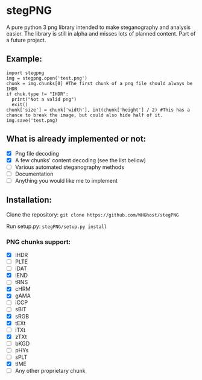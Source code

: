 # stegPNG
A pure python 3 png library intended to make steganography and analysis easier.
The library is still in alpha and misses lots of planned content.
Part of a future project.

## Example:
```
import stegpng
img = stegpng.open('test.png')
chunk = img.chunks[0] #The first chunk of a png file should always be IHDR
if chuk.type != "IHDR":
  print("Not a valid png")
  exit()
chunk['size'] = chunk['width'], int(chunk['height'] / 2) #This has a chance to break the image, but could also hide half of it.
img.save('test.png)
```

## What is already implemented or not:
- [x] Png file decoding
- [x] A few chunks' content decoding (see the list bellow)
- [ ] Various automated steganography methods
- [ ] Documentation
- [ ] Anything you would like me to implement

## Installation:
Clone the repository:
```git clone https://github.com/WHGhost/stegPNG```

Run setup.py:
```stegPNG/setup.py install```

### PNG chunks support:
- [x] IHDR
- [ ] PLTE
- [ ] IDAT
- [x] IEND
- [ ] tRNS
- [x] cHRM
- [x] gAMA
- [ ] iCCP
- [ ] sBIT
- [x] sRGB
- [x] tEXt
- [ ] iTXt
- [x] zTXt
- [ ] bKGD
- [ ] pHYs
- [ ] sPLT
- [x] tIME
- [ ] Any other proprietary chunk
